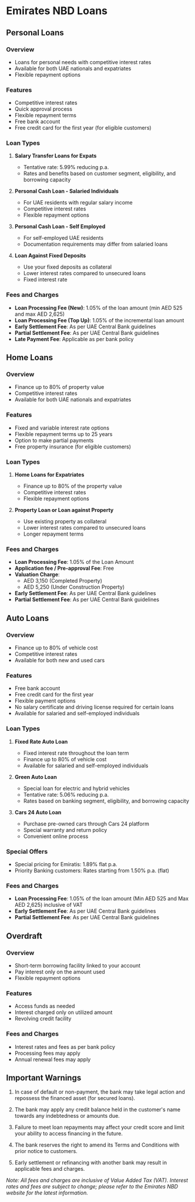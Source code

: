 # Emirates NBD Loans

## Personal Loans

### Overview
- Loans for personal needs with competitive interest rates
- Available for both UAE nationals and expatriates
- Flexible repayment options

### Features
- Competitive interest rates
- Quick approval process
- Flexible repayment terms
- Free bank account
- Free credit card for the first year (for eligible customers)

### Loan Types
1. **Salary Transfer Loans for Expats**
   - Tentative rate: 5.99% reducing p.a.
   - Rates and benefits based on customer segment, eligibility, and borrowing capacity

2. **Personal Cash Loan - Salaried Individuals**
   - For UAE residents with regular salary income
   - Competitive interest rates
   - Flexible repayment options

3. **Personal Cash Loan - Self Employed**
   - For self-employed UAE residents
   - Documentation requirements may differ from salaried loans

4. **Loan Against Fixed Deposits**
   - Use your fixed deposits as collateral
   - Lower interest rates compared to unsecured loans
   - Fixed interest rate

### Fees and Charges
- **Loan Processing Fee (New)**: 1.05% of the loan amount (min AED 525 and max AED 2,625)
- **Loan Processing Fee (Top Up)**: 1.05% of the incremental loan amount
- **Early Settlement Fee**: As per UAE Central Bank guidelines
- **Partial Settlement Fee**: As per UAE Central Bank guidelines
- **Late Payment Fee**: Applicable as per bank policy

## Home Loans

### Overview
- Finance up to 80% of property value
- Competitive interest rates
- Available for both UAE nationals and expatriates

### Features
- Fixed and variable interest rate options
- Flexible repayment terms up to 25 years
- Option to make partial payments
- Free property insurance (for eligible customers)

### Loan Types
1. **Home Loans for Expatriates**
   - Finance up to 80% of the property value
   - Competitive interest rates
   - Flexible repayment options

2. **Property Loan or Loan against Property**
   - Use existing property as collateral
   - Lower interest rates compared to unsecured loans
   - Longer repayment terms

### Fees and Charges
- **Loan Processing Fee**: 1.05% of the Loan Amount
- **Application fee / Pre-approval Fee**: Free
- **Valuation Charge**: 
  - AED 3,150 (Completed Property)
  - AED 5,250 (Under Construction Property)
- **Early Settlement Fee**: As per UAE Central Bank guidelines
- **Partial Settlement Fee**: As per UAE Central Bank guidelines

## Auto Loans

### Overview
- Finance up to 80% of vehicle cost
- Competitive interest rates
- Available for both new and used cars

### Features
- Free bank account
- Free credit card for the first year
- Flexible payment options
- No salary certificate and driving license required for certain loans
- Available for salaried and self-employed individuals

### Loan Types
1. **Fixed Rate Auto Loan**
   - Fixed interest rate throughout the loan term
   - Finance up to 80% of vehicle cost
   - Available for salaried and self-employed individuals

2. **Green Auto Loan**
   - Special loan for electric and hybrid vehicles
   - Tentative rate: 5.06% reducing p.a.
   - Rates based on banking segment, eligibility, and borrowing capacity

3. **Cars 24 Auto Loan**
   - Purchase pre-owned cars through Cars 24 platform
   - Special warranty and return policy
   - Convenient online process

### Special Offers
- Special pricing for Emiratis: 1.89% flat p.a.
- Priority Banking customers: Rates starting from 1.50% p.a. (flat)

### Fees and Charges
- **Loan Processing Fee**: 1.05% of the loan amount (Min AED 525 and Max AED 2,625) inclusive of VAT
- **Early Settlement Fee**: As per UAE Central Bank guidelines
- **Partial Settlement Fee**: As per UAE Central Bank guidelines

## Overdraft

### Overview
- Short-term borrowing facility linked to your account
- Pay interest only on the amount used
- Flexible repayment options

### Features
- Access funds as needed
- Interest charged only on utilized amount
- Revolving credit facility

### Fees and Charges
- Interest rates and fees as per bank policy
- Processing fees may apply
- Annual renewal fees may apply

## Important Warnings

1. In case of default or non-payment, the bank may take legal action and repossess the financed asset (for secured loans).

2. The bank may apply any credit balance held in the customer's name towards any indebtedness or amounts due.

3. Failure to meet loan repayments may affect your credit score and limit your ability to access financing in the future.

4. The bank reserves the right to amend its Terms and Conditions with prior notice to customers.

5. Early settlement or refinancing with another bank may result in applicable fees and charges.

*Note: All fees and charges are inclusive of Value Added Tax (VAT). Interest rates and fees are subject to change; please refer to the Emirates NBD website for the latest information.*
